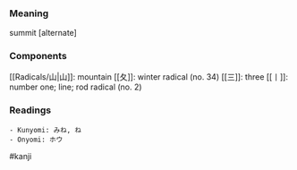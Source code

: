 ### Meaning

summit [alternate]

### Components

[[Radicals/山|山]]: mountain [[夂]]: winter radical (no. 34) [[三]]: three [[丨]]: number one; line; rod radical (no. 2)

### Readings

```
- Kunyomi: みね, ね
- Onyomi: ホウ
```

#kanji